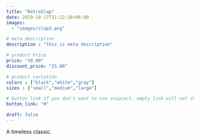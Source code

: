 ```yaml
---
title: "RetroSlap"
date: 2019-10-17T11:22:16+06:00
images: 
  - "images/slap3.png"

# meta description
description : "this is meta description"

# product Price
price: "30.00"
discount_price: "25.00"

# product variation
colors : ["black","white","gray"]
sizes : ["small","medium","large"]

# button link if you don't want to use snipcart. empty link will not show button
button_link: "#"

draft: false
---
```


A timeless classic.
